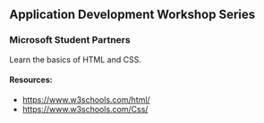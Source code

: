 ## Application Development Workshop Series
### Microsoft Student Partners

Learn the basics of HTML and CSS.

#### Resources: 

* https://www.w3schools.com/html/
* https://www.w3schools.com/Css/
